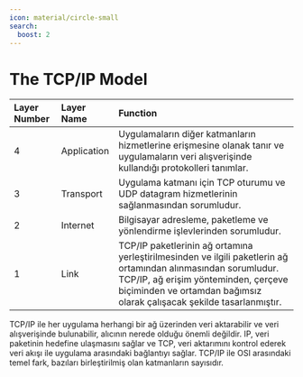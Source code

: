 ```yaml
---
icon: material/circle-small
search:
  boost: 2
---
```


# The TCP/IP Model

| Layer Number | Layer Name | Function |
|:---|:---|:---|
| 4 | Application | Uygulamaların diğer katmanların hizmetlerine erişmesine olanak tanır ve uygulamaların veri alışverişinde kullandığı protokolleri tanımlar. |
| 3 | Transport | Uygulama katmanı için TCP oturumu ve UDP datagram hizmetlerinin sağlanmasından sorumludur. |
| 2 | Internet | Bilgisayar adresleme, paketleme ve yönlendirme işlevlerinden sorumludur. |
| 1 | Link | TCP/IP paketlerinin ağ ortamına yerleştirilmesinden ve ilgili paketlerin ağ ortamından alınmasından sorumludur. TCP/IP, ağ erişim yönteminden, çerçeve biçiminden ve ortamdan bağımsız olarak çalışacak şekilde tasarlanmıştır. |

TCP/IP ile her uygulama herhangi bir ağ üzerinden veri aktarabilir ve veri alışverişinde bulunabilir, alıcının nerede olduğu önemli değildir. IP, veri paketinin hedefine ulaşmasını sağlar ve TCP, veri aktarımını kontrol ederek veri akışı ile uygulama arasındaki bağlantıyı sağlar. TCP/IP ile OSI arasındaki temel fark, bazıları birleştirilmiş olan katmanların sayısıdır.
